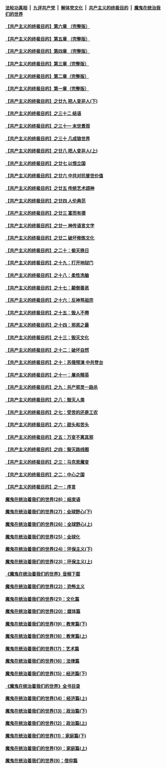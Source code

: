 ####  [法轮功真相](../../../../basic/blob/master/README.md?t=05202231) &nbsp;|&nbsp; [九评共产党](../../../../9ping.md/blob/master/README.md?t=05202231) &nbsp;|&nbsp; [解体党文化](../../../../jtdwh.md/blob/master/README.md?t=05202231)  &nbsp;|&nbsp; [共产主义的终极目的](../../../../gczydzjmd.md/blob/master/README.md?t=05202231) &nbsp;|&nbsp; [魔鬼在统治我们的世界](../../../../mgztzwmdsj.md/blob/master/README.md?t=05202231) 

#### [【共产主义的终极目的】第六章 （完整版）](../pages/nsc422/n11428913.md?t=05202231) 

#### [【共产主义的终极目的】第五章 （完整版）](../pages/nsc422/n11428912.md?t=05202231) 

#### [【共产主义的终极目的】第四章 （完整版）](../pages/nsc422/n11428907.md?t=05202231) 

#### [【共产主义的终极目的】第三章（完整版）](../pages/nsc422/n11428848.md?t=05202231) 

#### [【共产主义的终极目的】第二章（完整版）](../pages/nsc422/n11428831.md?t=05202231) 

#### [【共产主义的终极目的】第一章（完整版）](../pages/nsc422/n11417651.md?t=05202231) 

#### [【共产主义的终极目的】之廿九 把人变非人(下)](../pages/nsc422/n11344140.md?t=05202231) 

#### [【共产主义的终极目的】之三十二 结语](../pages/nsc422/n11360535.md?t=05202231) 

#### [【共产主义的终极目的】之三十一 末世景观](../pages/nsc422/n11351129.md?t=05202231) 

#### [【共产主义的终极目的】之三十 几成狼世界](../pages/nsc422/n11348280.md?t=05202231) 

#### [【共产主义的终极目的】之廿八 把人变非人(上)](../pages/nsc422/n11340492.md?t=05202231) 

#### [【共产主义的终极目的】之廿七 以恨立国](../pages/nsc422/n11336944.md?t=05202231) 

#### [【共产主义的终极目的】之廿六 中共对抗普世价值](../pages/nsc422/n11324785.md?t=05202231) 

#### [【共产主义的终极目的】之廿五 传统艺术颂神](../pages/nsc422/n11296396.md?t=05202231) 

#### [【共产主义的终极目的】之廿四 人伦典范](../pages/nsc422/n11296397.md?t=05202231) 

#### [【共产主义的终极目的】之廿三 富而有德](../pages/nsc422/n11283598.md?t=05202231) 

#### [【共产主义的终极目的】之廿一 神传语言文字](../pages/nsc422/n11263265.md?t=05202231) 

#### [【共产主义的终极目的】之廿二 破坏修炼文化](../pages/nsc422/n11245728.md?t=05202231) 

#### [【共产主义的终极目的】之二十：偷天换日](../pages/nsc422/n11238846.md?t=05202231) 

#### [【共产主义的终极目的】之十九：打开地狱门](../pages/nsc422/n11206376.md?t=05202231) 

#### [【共产主义的终极目的】之十八：柔性洗脑](../pages/nsc422/n11199994.md?t=05202231) 

#### [【共产主义的终极目的】之十七：颠倒善恶](../pages/nsc422/n11179782.md?t=05202231) 

#### [【共产主义的终极目的】之十六：反神骂祖宗](../pages/nsc422/n11166798.md?t=05202231) 

#### [【共产主义的终极目的】之十五：毁人不倦](../pages/nsc422/n11166792.md?t=05202231) 

#### [【共产主义的终极目的】之十四：邪恶之最](../pages/nsc422/n11150249.md?t=05202231) 

#### [【共产主义的终极目的】之十三：毁灭文化](../pages/nsc422/n11135227.md?t=05202231) 

#### [【共产主义的终极目的】之十二：破坏自然](../pages/nsc422/n11135214.md?t=05202231) 

#### [【共产主义的终极目的】之十：苏俄预演 中共登台](../pages/nsc422/n11118424.md?t=05202231) 

#### [【共产主义的终极目的】之十一：屠杀精英](../pages/nsc422/n11118442.md?t=05202231) 

#### [【共产主义的终极目的】之九：共产邪灵一路杀](../pages/nsc422/n11114139.md?t=05202231) 

#### [【共产主义的终极目的】之八：毁灭人类](../pages/nsc422/n11108503.md?t=05202231) 

#### [【共产主义的终极目的】之七：受苦的还是工农](../pages/nsc422/n11101809.md?t=05202231) 

#### [【共产主义的终极目的】之六：甜头和苦头](../pages/nsc422/n11096971.md?t=05202231) 

#### [【共产主义的终极目的】之五：万变不离其邪](../pages/nsc422/n11091285.md?t=05202231) 

#### [【共产主义的终极目的】之四：毁灭路线图](../pages/nsc422/n11086284.md?t=05202231) 

#### [【共产主义的终极目的】之三：马克思魔变](../pages/nsc422/n11061941.md?t=05202231) 

#### [【共产主义的终极目的】之二：中心之国](../pages/nsc422/n11047728.md?t=05202231) 

#### [【共产主义的终极目的】之一：序言](../pages/nsc422/n11086077.md?t=05202231) 

#### [魔鬼在统治着我们的世界(28)：结束语](../pages/nsc422/n10936246.md?t=05202231) 

#### [魔鬼在统治着我们的世界(27)：全球野心(下)](../pages/nsc422/n10928319.md?t=05202231) 

#### [魔鬼在统治着我们的世界(26)：全球野心(上)](../pages/nsc422/n10900318.md?t=05202231) 

#### [魔鬼在统治着我们的世界(25)：全球化](../pages/nsc422/n10788205.md?t=05202231) 

#### [魔鬼在统治着我们的世界(24)：环保主义(下)](../pages/nsc422/n10695307.md?t=05202231) 

#### [魔鬼在统治着我们的世界(23)：环保主义(上)](../pages/nsc422/n10688613.md?t=05202231) 

#### [《魔鬼在统治着我们的世界》音频下载](../pages/nsc422/n10635553.md?t=05202231) 

#### [魔鬼在统治着我们的世界(22)：恐怖主义](../pages/nsc422/n10614727.md?t=05202231) 

#### [魔鬼在统治着我们的世界(21)：文化篇](../pages/nsc422/n10597706.md?t=05202231) 

#### [魔鬼在统治着我们的世界(20)：媒体篇](../pages/nsc422/n10586579.md?t=05202231) 

#### [魔鬼在统治着我们的世界(19)：教育篇(下)](../pages/nsc422/n10564808.md?t=05202231) 

#### [魔鬼在统治着我们的世界(18)：教育篇(上)](../pages/nsc422/n10526970.md?t=05202231) 

#### [魔鬼在统治着我们的世界(17)：艺术篇](../pages/nsc422/n10499093.md?t=05202231) 

#### [魔鬼在统治着我们的世界(16)：法律篇](../pages/nsc422/n10485969.md?t=05202231) 

#### [魔鬼在统治着我们的世界(15)：经济篇(下)](../pages/nsc422/n10469975.md?t=05202231) 

#### [《魔鬼在统治着我们的世界》全书目录](../pages/nsc422/n10464261.md?t=05202231) 

#### [魔鬼在统治着我们的世界(14)：经济篇(上)](../pages/nsc422/n10457370.md?t=05202231) 

#### [魔鬼在统治着我们的世界(13)：政治篇(下)](../pages/nsc422/n10448270.md?t=05202231) 

#### [魔鬼在统治着我们的世界(12)：政治篇(上)](../pages/nsc422/n10444576.md?t=05202231) 

#### [魔鬼在统治着我们的世界(11)：家庭篇(下)](../pages/nsc422/n10440961.md?t=05202231) 

#### [魔鬼在统治着我们的世界(10)：家庭篇(上)](../pages/nsc422/n10435448.md?t=05202231) 

#### [魔鬼在统治着我们的世界(9)：信仰篇](../pages/nsc422/n10432159.md?t=05202231) 

